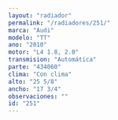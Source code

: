 ```yaml
---
layout: "radiador"
permalink: "/radiadores/251/"
marca: "Audi"
modelo: "TT"
ano: "2010"
motor: "L4 1.8, 2.0"
transmision: "Automática"
parte: "434060"
clima: "Con clima"
alto: "25 5/8"
ancho: "17 3/4"
observaciones: ""
id: "251"
---
```


